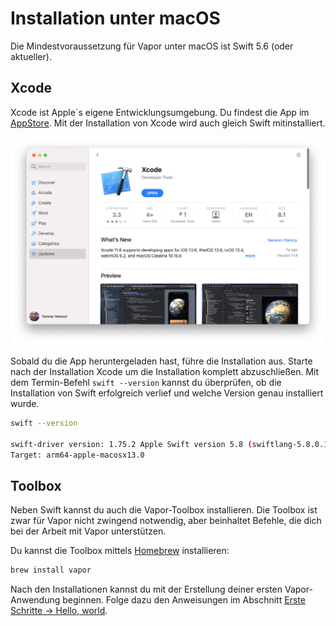 # Installation unter macOS

Die Mindestvoraussetzung für Vapor unter macOS ist Swift 5.6 (oder aktueller).

## Xcode

Xcode ist Apple`s eigene Entwicklungsumgebung. Du findest die App im [AppStore](https://itunes.apple.com/us/app/xcode/id497799835?mt=12). Mit der Installation von Xcode wird auch gleich Swift mitinstalliert.

![Xcode in Mac App Store](../images/xcode-mac-app-store.png)

Sobald du die App heruntergeladen hast, führe die Installation aus. Starte nach der Installation Xcode um die Installation komplett abzuschließen. Mit dem Termin-Befehl `swift --version` kannst du überprüfen, ob die Installation von Swift erfolgreich verlief und welche Version genau installiert wurde.

```sh
swift --version

swift-driver version: 1.75.2 Apple Swift version 5.8 (swiftlang-5.8.0.124.2 clang-1403.0.22.11.100)
Target: arm64-apple-macosx13.0
```

## Toolbox

Neben Swift kannst du auch die Vapor-Toolbox installieren. Die Toolbox ist zwar für Vapor nicht zwingend notwendig, aber beinhaltet Befehle, die dich bei der Arbeit mit Vapor unterstützen.

Du kannst die Toolbox mittels [Homebrew](https://brew.sh) installieren:

```sh
brew install vapor
```

Nach den Installationen kannst du mit der Erstellung deiner ersten Vapor-Anwendung beginnen. Folge dazu den Anweisungen im Abschnitt [Erste Schritte → Hello, world](../getting-started/hello-world.md).
